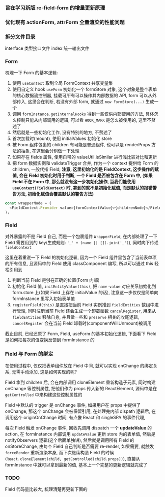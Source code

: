 ### 旨在学习新版 rc-field-form 的增量更新原理

### 优化现有 actionForm, attrForm 全量渲染的性能问题

### 拆分文件目录

interface 类型接口文件
index 统一输出文件

### Form

梳理一下 Form 的基本逻辑:

1. 使用 `useContext` 取到全局 FormContext 共享变量集
2. 使用自定义 hook `useForm` 初始化一个 formStore 对象, 这个对象是整个表单的核心数据流控制器, 挂载可所有可以操作其内部数据的 API, form 可以从外部传入, 这里会在判断, 若没有外部 form, 就通过 `new FormStore(...)` 生成一个
3. 调用 `formInstance.getInternalHooks` 得到一些仅供内部使用的方法, 具体怎么控制只能从内部调用的逻辑, 可以看 `HOOK_MARK` 是怎么被使用的, 这里不赘述了
4. 然后就是一些初始化工作, 没有特别的地方, 不赘述了
5. 首次加载时(mount), 使用 initialValues 初始化 store
6. 被 Form 组件包裹的 children 有可能是普通组件, 也可以是 renderProps 方法的抽象, 在这里会分别做一下处理
7. 如果存在 fields 属性, 使用自带的 valueUtil.isSimilar 进行浅比较对比和更新
8. 把 form 数据实例和 validateTrigger 合并, 作为一个 context 提供给 Form 的 children, 一般代指 Field, **注意, 这里初始化的是 FieldContext, 这步操作的赋值, 会在 Field 初始化时用于判断, 一个 Field 是否被包含在 Form 中, (如果 Field 不在 Form 中, 那么就没有这一步初始化操作, 当我们能使用 `useContext(FieldContext)` 时, 拿到的就不是初始化赋值, 而是默认的报错警告方法, 初始化赋值会覆盖默认的警告方法)**

```js
const wrapperNode = (
  <FieldContext.Provider value={formContextValue}>{childrenNode}</FieldContext.Provider>
);
```

### Field

对外暴露的不是 Field 自己, 而是一个包裹组件 `WrapperField`, 在内部处理了一下 Field 需要用到的 key(生成规则: `'_' + (name || []).join('_')`), 同时向下传递 `fieldContext`

这里在着重说一下 Field 的初始化逻辑, 因为一个 Field 组件里包含了当前表单项的所有信息, 且源码中的 Field 使用 classComponent 编写, 所以可以通过 this 轻松引用到

1. 判断当前 Field 是够在正确的位置(Form 内部)
2. 初始化 Field 值, `initEntityValue(this)`, 把 `name-value` 对应关系初始化到 form.store 上(如果 Field 上存在 initialValue 的话), 注意这一步仅仅是简单向 formInstance 里写入初始表单值
3. `registerField(this)` 是直接把当前 Field 实例推到 `fieldEntities` 数组中进行管理, 同时注册当前 Field 还会生成一个卸载函数 `cancelRegister`, 用来从 `fieldEntities` 移除自身, 并且做一些和 `preserve` 相关的收尾逻辑, `cancelRegister` 会在当前 Field 卸载时(componentWillUnmount)被调用

截止目前, 已经还原了 Form, Field, useForm 的基本初始化逻辑, 下面看下 Field 是如何把每次的值变换反馈到 formInstance 的

### Field 与 Form 的绑定

在使用过程中, 仅仅把表单组件放在 Field 中间, 就可以实现 onChange 的绑定关系, 无需手动添加, 这是如何实现的呢?

Field 拿到 children 后, 会在内部调用 cloneElement 重新构造子元素, 同时构建 onChange 等控制属性, 把他们作为 props 传入新的 ReactElement, 源码中是在`getControlled` 中来构建这些控制属性的

Field 中默认的 trigger 是 onChange 事件, 如果用户在 props 中提供了 onChange, 那这个 onChange 会被保留引用, 在处理完内部 dispath 逻辑后, 在调用这个 originOnChange 时间, 有点像 React 和 singleSPA 的事件代理,

每次 Field 触发 onChange 事件, 回收先调用 dispatch 一个 **updateValue** 的 action, 在 formInstance 内部调用 `updateValue` 更新 store 内的表单值, 然后是 notifyObservers 逻辑(这个后面单独讲), 然后就是调用所有 Field 的 onStoreChange, 由每个 Field 自己判断是否需要 re-render, 如果需要, 就触发 `forceRender` 重新渲染本身, 而下次继续构造 Field 的时候(`React.cloneElement(child, getControlled(child.props))`), 直接从 formInstance 中就可以拿到最新的值, 基本上一个完整的更新逻辑就完成了

### TODO

Field 代码量比较大, 梳理清楚再更新下面的
